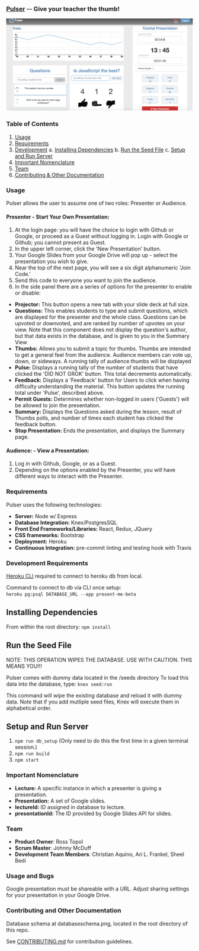### [**Pulser**](https://pulser-beta.herokuapp.com) -- Give your teacher the thumb!

![Pulser App Screenshot](./pulser_screenshot.png)

### Table of Contents

1. [Usage](#usage)
2. [Requirements](#requirements)
3. [Development](#development)
    a. [Installing Dependencies](#installing-dependencies)
    b. [Run the Seed File](#seed-file)
    c. [Setup and Run Server](#setup)
4. [Important Nomenclature](#nomenclature)
5. [Team](#team)
6. [Contributing & Other Documentation](#contributing)

### Usage

Pulser allows the user to assume one of two roles: Presenter or Audience.

#### **Presenter** - Start Your Own Presentation:

 1. At the login page: you will have the choice to login with Github or Google, or proceed as a Guest without logging in. Login with Google or Github; you cannot present as Guest.  
 2. In the upper left corner, click the 'New Presentation' button.  
 3. Your Google Slides from your Google Drive will pop up - select the presentation you wish to give.  
 4. Near the top of the next page, you will see a six digit alphanumeric 'Join Code.'  
 5. Send this code to everyone you want to join the audience.  
 6. In the side panel there are a series of options for the presenter to enable or disable:  

 - **Projector:** This button opens a new tab with your slide deck at full size.   
 - **Questions:** This enables students to type and submit questions, which are displayed for the presenter and the whole class. Questions can be upvoted or downvoted, and are ranked by number of upvotes on your view. Note that this component does not display the question's author, but that data exists in the database, and is given to you in the Summary View  
 - **Thumbs:** Allows you to submit a topic for thumbs. Thumbs are intended to get a general feel from the audience. Audience members can vote up, down, or sideways. A running tally of audience thumbs will be displayed
 - **Pulse:** Displays a running tally of the number of students that have clicked the 'DID NOT GROK' button. This total decrements automatically.   
 - **Feedback:** Displays a 'Feedback' button for Users to click when having difficulty understanding the material. This button updates the running total under 'Pulse', described above.  
 - **Permit Guests:** Determines whether non-logged in users ('Guests') will be allowed to join the presentation.  
 - **Summary:** Displays the Questions asked during the lesson, result of Thumbs polls, and number of times each student has clicked the feedback button.  
- **Stop Presentation:** Ends the presentation, and displays the Summary page.   

#### **Audience:** - View a Presentation:

 1. Log in with Github, Google, or as a Guest.   
 2. Depending on the options enabled by the Presenter, you will have different ways to interact with the Presenter.



### Requirements

Pulser uses the following technologies:  

 - **Server:** Node w/ Express
 - **Database Integration:** Knex/PostgresSQL
 - **Front End Frameworks/Libraries:** React, Redux, JQuery
 - **CSS frameworks:** Bootstrap
 - **Deployment:** Heroku
 - **Continuous Integration:** pre-commit linting and testing hook with Travis

### Development Requirements  
[Heroku CLI](https://devcenter.heroku.com/articles/heroku-cli) required to connect to heroku db from local.  


Command to connect to db via CLI once setup:  
`heroku pg:psql DATABASE_URL --app present-me-beta`

  ## Installing Dependencies

  From within the root directory:
  `npm install`

  ## Run the Seed File
  NOTE: THIS OPERATION WIPES THE DATABASE. USE WITH CAUTION. THIS MEANS YOU!!!

  Pulser comes with dummy data located in the /seeds directory
  To load this data into the database, type:
  `knex seed:run`

  This command will wipe the existing database and reload it with dummy data. Note that if you add mutliple seed files, Knex will execute them in alphabetical order.

  ## Setup and Run Server
  1. `npm run db_setup` (Only need to do this the first time in a given terminal session.)
  2. `npm run build`
  3. `npm start`

### Important Nomenclature  

 - **Lecture:**  A specific instance in which a presenter is giving a presentation.  
 - **Presentation:**  A set of Google slides.  
 - **lectureId:**  ID assigned in database to lecture.  
 - **presentationId:**  The ID provided by Google Slides API for slides.  

### Team  

  - __Product Owner__: Ross Topol  
  - __Scrum Master__: Johnny McDuff  
  - __Development Team Members__: Christian Aquino, Ari L. Frankel, Sheel Bedi  

###  Usage and Bugs
Google presentation must be shareable with a URL. Adjust sharing settings for your presentation in your Google Drive.

### Contributing and Other Documentation
Database schema at databaseschema.png, located in the root directory of this repo.

See [CONTRIBUTING.md](CONTRIBUTING.md) for contribution guidelines.
